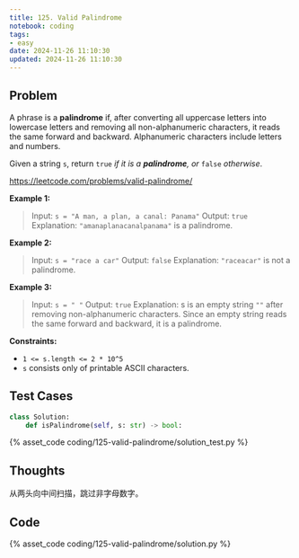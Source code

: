 ```yaml
---
title: 125. Valid Palindrome
notebook: coding
tags:
- easy
date: 2024-11-26 11:10:30
updated: 2024-11-26 11:10:30
---
```

## Problem

A phrase is a **palindrome** if, after converting all uppercase letters into lowercase letters and removing all non-alphanumeric characters, it reads the same forward and backward. Alphanumeric characters include letters and numbers.

Given a string `s`, return `true` _if it is a **palindrome**, or_ `false` _otherwise_.

<https://leetcode.com/problems/valid-palindrome/>

**Example 1:**

> Input: `s = "A man, a plan, a canal: Panama"`
> Output: `true`
> Explanation: `"amanaplanacanalpanama"` is a palindrome.

**Example 2:**

> Input: `s = "race a car"`
> Output: `false`
> Explanation: `"raceacar"` is not a palindrome.

**Example 3:**

> Input: `s = " "`
> Output: `true`
> Explanation: s is an empty string `""` after removing non-alphanumeric characters.
> Since an empty string reads the same forward and backward, it is a palindrome.

**Constraints:**

- `1 <= s.length <= 2 * 10^5`
- `s` consists only of printable ASCII characters.

## Test Cases

``` python
class Solution:
    def isPalindrome(self, s: str) -> bool:
```

{% asset_code coding/125-valid-palindrome/solution_test.py %}

## Thoughts

从两头向中间扫描，跳过非字母数字。

## Code

{% asset_code coding/125-valid-palindrome/solution.py %}
